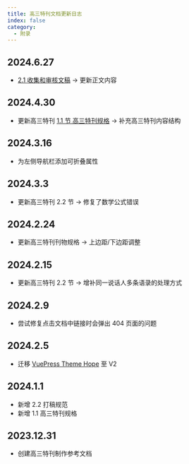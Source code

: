 ```yaml
---
title: 高三特刊文档更新日志
index: false
category:
  - 附录
---
```


## 2024.6.27
- [2.1 收集和审核文稿](../Cpt2/2.1.md) -> 更新正文内容
## 2024.4.30
- 更新高三特刊 [1.1 节 高三特刊规格](../Cpt1/1.1.md) -> 补充高三特刊内容结构
## 2024.3.16
- 为左侧导航栏添加可折叠属性
## 2024.3.3
- 更新高三特刊 2.2 节 -> 修复了数学公式错误
## 2024.2.24
- 更新高三特刊刊物规格 -> 上边距/下边距调整
## 2024.2.15
- 更新高三特刊 2.2 节 -> 增补同一说话人多条语录的处理方式
## 2024.2.9
- 尝试修复点击文档中链接时会弹出 404 页面的问题
## 2024.2.5
- 迁移 [VuePress Theme Hope](https://theme-hope.vuejs.press/zh/) 至 V2
## 2024.1.1
- 新增 2.2 打稿规范
- 新增 1.1 高三特刊规格
## 2023.12.31
- 创建高三特刊制作参考文档